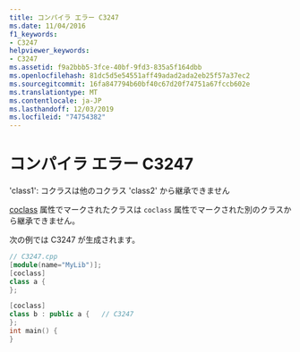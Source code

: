 ```yaml
---
title: コンパイラ エラー C3247
ms.date: 11/04/2016
f1_keywords:
- C3247
helpviewer_keywords:
- C3247
ms.assetid: f9a2bbb5-3fce-40bf-9fd3-835a5f164dbb
ms.openlocfilehash: 81dc5d5e54551aff49adad2ada2eb25f57a37ec2
ms.sourcegitcommit: 16fa847794b60bf40c67d20f74751a67fccb602e
ms.translationtype: MT
ms.contentlocale: ja-JP
ms.lasthandoff: 12/03/2019
ms.locfileid: "74754382"
---
```

# <a name="compiler-error-c3247"></a>コンパイラ エラー C3247

'class1': コクラスは他のコクラス 'class2' から継承できません

[coclass](../../windows/coclass.md) 属性でマークされたクラスは `coclass` 属性でマークされた別のクラスから継承できません。

次の例では C3247 が生成されます。

```cpp
// C3247.cpp
[module(name="MyLib")];
[coclass]
class a {
};

[coclass]
class b : public a {   // C3247
};
int main() {
}
```
